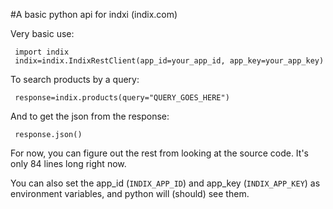 #A basic python api for indxi (indix.com)

Very basic use:

     import indix
     indix=indix.IndixRestClient(app_id=your_app_id, app_key=your_app_key)

To search products by a query:

     response=indix.products(query="QUERY_GOES_HERE")

And to get the json from the response:

     response.json()

For now, you can figure out the rest from looking at the source code. It's only 84 lines long right now.

You can also set the app_id (`INDIX_APP_ID`) and app_key (`INDIX_APP_KEY`) as environment variables, and python will (should) see them.
